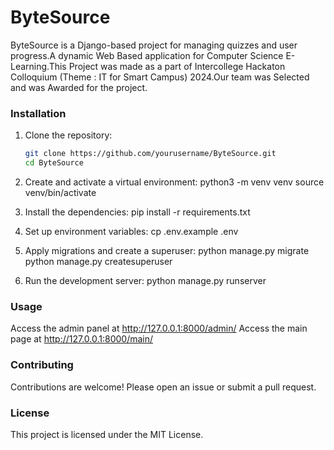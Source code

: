 # ByteSource

ByteSource is a Django-based project for managing quizzes and user progress.A dynamic Web Based application for Computer Science E-Learning.This Project was made as a part of Intercollege Hackaton Colloquium (Theme : IT for Smart Campus) 2024.Our team was Selected and was Awarded for the project.

### Installation

1. Clone the repository:

   ```sh
   git clone https://github.com/yourusername/ByteSource.git
   cd ByteSource

   ```

2. Create and activate a virtual environment:
   python3 -m venv venv
   source venv/bin/activate

3. Install the dependencies:
   pip install -r requirements.txt

4. Set up environment variables:
   cp .env.example .env

5. Apply migrations and create a superuser:
   python manage.py migrate
   python manage.py createsuperuser

6. Run the development server:
   python manage.py runserver

### Usage
Access the admin panel at http://127.0.0.1:8000/admin/
Access the main page at http://127.0.0.1:8000/main/

### Contributing
Contributions are welcome! Please open an issue or submit a pull request.

### License
This project is licensed under the MIT License.
